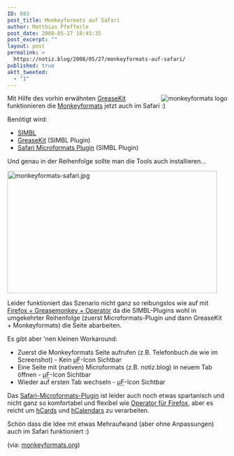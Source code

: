 ```yaml
---
ID: 883
post_title: Monkeyformats auf Safari
author: Matthias Pfefferle
post_date: 2008-05-27 18:45:35
post_excerpt: ""
layout: post
permalink: >
  https://notiz.blog/2008/05/27/monkeyformats-auf-safari/
published: true
aktt_tweeted:
  - "1"
---
```

<img src="http://notiz.blog/wp-content/uploads/2008/04/monkeyformats.gif" alt="monkeyformats logo" style="float: right; border: none;" />Mit Hilfe des vorhin erwähnten <a href="http://notiz.blog/2008/05/27/greasekit-greasemonkey-fuer-safari/">GreaseKit</a> funktionieren die <a href="http://monkeyformats.org">Monkeyformats</a> jetzt auch im Safari :)

Benötigt wird:

<ul><li><a href="http://www.culater.net/software/SIMBL/SIMBL.php">SIMBL</a></li>
<li><a href="http://8-p.info/greasekit/">GreaseKit</a> (SIMBL Plugin)</li>
<li><a href="http://zappatic.net/safarimicroformats/">Safari Microformats Plugin</a> (SIMBL Plugin)</li></ul>

Und genau in der Reihenfolge sollte man die Tools auch installieren...

<img src="http://notiz.blog/wp-content/uploads/2008/05/monkeyformats-safari.jpg" alt="monkeyformats-safari.jpg" border="0" width="480" height="280" />

Leider funktioniert das Szenario nicht ganz so reibungslos wie auf mit <a href="http://notiz.blog/2008/04/08/monkeyformats/">Firefox + Greasemonkey + Operator</a> da die SIMBL-Plugins wohl in umgekehrter Reihenfolge (zuerst Microformats-Plugin und dann GreaseKit + Monkeyformats) die Seite abarbeiten.

Es gibt aber 'nen kleinen Workaround:
<ul><li>Zuerst die Monkeyformats Seite aufrufen (z.B. Telefonbuch.de wie im Screenshot) - Kein <abbr title="Microformats">&micro;F</abbr>-Icon Sichtbar</li>
<li>Eine Seite mit (nativen) Microformats (z.B. notiz.blog) in neuem Tab öffnen - <abbr title="Microformats">&micro;F</abbr>-Icon Sichtbar</li>
<li>Wieder auf ersten Tab wechseln - <abbr title="Microformats">&micro;F</abbr>-Icon Sichtbar</li></ul>

Das <a href="http://zappatic.net/safarimicroformats/">Safari-Microformats-Plugin</a> ist leider auch noch etwas spartanisch und nicht ganz so komfortabel und flexibel wie <a href="http://notiz.blog/tag/operator/">Operator für Firefox</a>, aber es reicht um <a href="http://microformats.org/wiki/hCard">hCards</a> und <a href="http://microformats.org/wiki/hCal">hCalendars</a> zu verarbeiten.

Schön dass die Idee mit etwas Mehraufwand (aber ohne Anpassungen) auch im Safari funktioniert :)

(via: <a href="http://monkeyformats.org/2008/05/11/safari-support-for-monkeyformats/">monkeyformats.org</a>)
